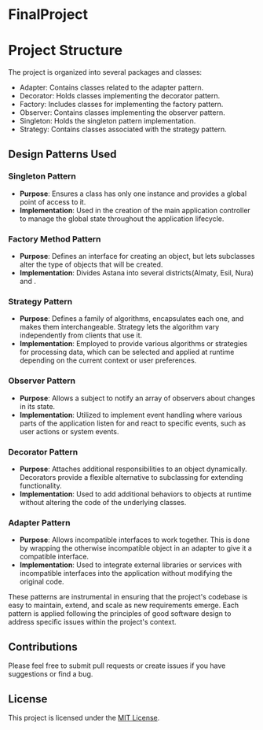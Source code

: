 # FinalProject

# Project Structure
The project is organized into several packages and classes:

- Adapter: Contains classes related to the adapter pattern.
- Decorator: Holds classes implementing the decorator pattern.
- Factory: Includes classes for implementing the factory pattern.
- Observer: Contains classes implementing the observer pattern.
- Singleton: Holds the singleton pattern implementation.
- Strategy: Contains classes associated with the strategy pattern.

## Design Patterns Used

### Singleton Pattern
- **Purpose**: Ensures a class has only one instance and provides a global point of access to it.
- **Implementation**: Used in the creation of the main application controller to manage the global state throughout the application lifecycle.

### Factory Method Pattern
- **Purpose**: Defines an interface for creating an object, but lets subclasses alter the type of objects that will be created.
- **Implementation**: Divides Astana into several districts(Almaty, Esil, Nura) and .

### Strategy Pattern
- **Purpose**: Defines a family of algorithms, encapsulates each one, and makes them interchangeable. Strategy lets the algorithm vary independently from clients that use it.
- **Implementation**: Employed to provide various algorithms or strategies for processing data, which can be selected and applied at runtime depending on the current context or user preferences.

### Observer Pattern
- **Purpose**: Allows a subject to notify an array of observers about changes in its state.
- **Implementation**: Utilized to implement event handling where various parts of the application listen for and react to specific events, such as user actions or system events.

### Decorator Pattern
- **Purpose**: Attaches additional responsibilities to an object dynamically. Decorators provide a flexible alternative to subclassing for extending functionality.
- **Implementation**: Used to add additional behaviors to objects at runtime without altering the code of the underlying classes.

### Adapter Pattern
- **Purpose**: Allows incompatible interfaces to work together. This is done by wrapping the otherwise incompatible object in an adapter to give it a compatible interface.
- **Implementation**: Used to integrate external libraries or services with incompatible interfaces into the application without modifying the original code.

These patterns are instrumental in ensuring that the project's codebase is easy to maintain, extend, and scale as new requirements emerge. Each pattern is applied following the principles of good software design to address specific issues within the project's context.

## Contributions

Please feel free to submit pull requests or create issues if you have suggestions or find a bug.

## License

This project is licensed under the [MIT License](LICENSE).
